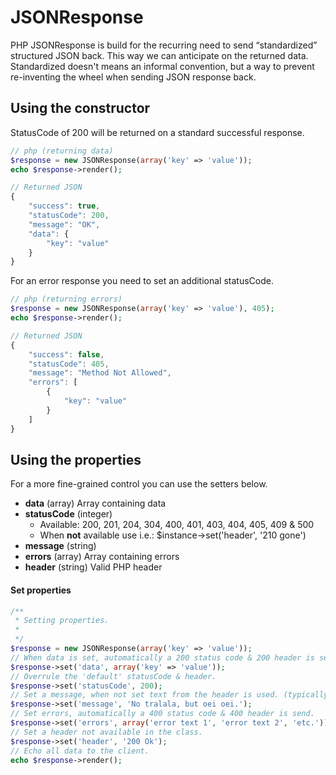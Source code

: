 # JSONResponse

PHP JSONResponse is build for the recurring need to send “standardized” structured JSON back. This way we can anticipate on the returned data. Standardized doesn't means an informal convention, but a way to prevent re-inventing the wheel when sending JSON response back.


## Using the constructor

StatusCode of 200 will be returned on a standard successful response.

```php
// php (returning data)
$response = new JSONResponse(array('key' => 'value'));
echo $response->render();

```

```javascript
// Returned JSON
{
    "success": true,
    "statusCode": 200,
    "message": "OK",
    "data": {
        "key": "value"
    }
}
```

For an error response you need to set an additional statusCode.

```php
// php (returning errors)
$response = new JSONResponse(array('key' => 'value'), 405);
echo $response->render();
```
```javascript
// Returned JSON
{
    "success": false,
    "statusCode": 405,
    "message": "Method Not Allowed",
    "errors": [
        {
            "key": "value"
        }
    ]
}
```

## Using the properties

For a more fine-grained control you can use the setters below. 

- **data** (array) Array containing data
- **statusCode** (integer) 
	- Available: 200, 201, 204, 304, 400, 401, 403, 404, 405, 409 & 500
	- When **not** available use i.e.: $instance->set('header', '210 gone')
- **message** (string)
- **errors** (array) Array containing errors
- **header** (string) Valid PHP header

#### Set properties

```php
/**
 * Setting properties.
 *
 */
$response = new JSONResponse(array('key' => 'value'));
// When data is set, automatically a 200 status code & 200 header is send.
$response->set('data', array('key' => 'value'));
// Overrule the 'default' statusCode & header.
$response->set('statusCode', 200);
// Set a message, when not set text from the header is used. (typically not needed to set) 
$response->set('message', 'No tralala, but oei oei.');
// Set errors, automatically a 400 status code & 400 header is send.
$response->set('errors', array('error text 1', 'error text 2', 'etc.'));
// Set a header not available in the class.
$response->set('header', '200 Ok');
// Echo all data to the client.
echo $response->render();

```
